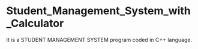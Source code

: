 # Student_Management_System_with_Calculator
It is a STUDENT MANAGEMENT SYSTEM program coded in C++ language.
